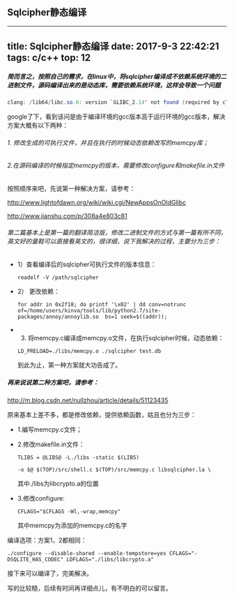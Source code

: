 ## Sqlcipher静态编译

---
title: Sqlcipher静态编译
date:  2017-9-3 22:42:21
tags:  c/c++
top: 12
---

##### 简而言之，按照自己的需求，在linux中，将sqlcipher编译成不依赖系统环境的二进制文件，源码编译出来的是动态库，需要依赖系统环境，这样会导致一个问题

```java
clang: /lib64/libc.so.6: version `GLIBC_2.14' not found (required by clang)
```
google了下，看到该问是由于编译环境的gcc版本高于运行环境的gcc版本，解决方案大概有以下两种：

###### 1. 修改生成的可执行文件，并且在执行的时候动态依赖改写的memcpy库；

###### 2.在源码编译的时候指定memcpy的版本，需要修改configure和makefile.in文件

按照顺序来吧，先说第一种解决方案，请参考：

<http://www.lightofdawn.org/wiki/wiki.cgi/NewAppsOnOldGlibc>

<http://www.jianshu.com/p/308a4e803c81>

###### 第二篇基本上是第一篇的翻译简洁版，修改二进制文件的方式与第一篇有所不同，英文好的童鞋可以直接看英文的，很详细，说下我解决的过程，主要分为三步：

- 1）查看编译后的sqlcipher可执行文件的版本信息： 

  ```shell
  readelf -V /path/sqlcipher 
  ```

- 2） 更改依赖： 

  ```shell
  for addr in 0x2f18; do printf '\x02' | dd conv=notrunc of=/home/users/kinva/tools/lib/python2.7/site-packages/annoy/annoylib.so  bs=1 seek=$((addr)); 
  ```

- 3) 将memcpy.c编译成memcpy.o文件，在执行sqlcipher时候，动态依赖： 

  ```shell
  LD_PRELOAD=./libs/memcpy.o ./sqlcipher test.db
  ```

  到此为止，第一种方案就大功告成了。

##### 再来说说第二种方案吧，请参考：

<http://m.blog.csdn.net/nullzhou/article/details/51123435>

原来基本上差不多，都是修改依赖，提供依赖函数，姑且也分为三步：

- 1.编写memcpy.c文件；

-  2.修改makefile.in文件： 

   ```shell
   TLIBS = @LIBS@ -L./libs -static $(LIBS)  

   -o $@ $(TOP)/src/shell.c $(TOP)/src/memcpy.c libsqlcipher.la \
   ```

    其中./libs为libcrypto.a的位置


- 3.修改configure:  

  ```shell
  CFLAGS="$CFLAGS -Wl,-wrap,memcpy"
  ```

  其中memcpy为添加的memcpy.c的名字



编译选项：方案1，2都相同：

```shell
./configure --disable-shared --enable-tempstore=yes CFLAGS="-DSQLITE_HAS_CODEC" LDFLAGS="./libs/libcrypto.a"
```

接下来可以编译了，完美解决。 

写的比较糙，后续有时间再详细点儿，有不明白的可以留言。
